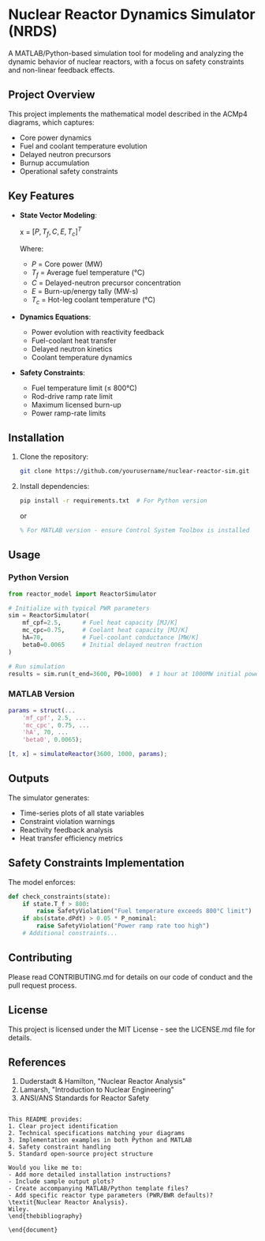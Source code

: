 
# Nuclear Reactor Dynamics Simulator (NRDS)

A MATLAB/Python-based simulation tool for modeling and analyzing the dynamic behavior of nuclear reactors, with a focus on safety constraints and non-linear feedback effects.

## Project Overview
This project implements the mathematical model described in the ACMp4 diagrams, which captures:
- Core power dynamics
- Fuel and coolant temperature evolution
- Delayed neutron precursors
- Burnup accumulation
- Operational safety constraints

## Key Features
- **State Vector Modeling**: 
  
  x = $[P, T_f, C, E, T_c]^T$

  Where:
  - $P$ = Core power (MW)
  - $T_f$ = Average fuel temperature (°C)
  - $C$ = Delayed-neutron precursor concentration
  - $E$ = Burn-up/energy tally (MW-s)
  - $T_c$ = Hot-leg coolant temperature (°C)

- **Dynamics Equations**:
  - Power evolution with reactivity feedback
  - Fuel-coolant heat transfer
  - Delayed neutron kinetics
  - Coolant temperature dynamics

- **Safety Constraints**:
  - Fuel temperature limit (≤ 800°C)
  - Rod-drive ramp rate limit
  - Maximum licensed burn-up
  - Power ramp-rate limits

## Installation
1. Clone the repository:
   ```bash
   git clone https://github.com/yourusername/nuclear-reactor-sim.git
   ```
2. Install dependencies:
   ```bash
   pip install -r requirements.txt  # For Python version
   ```
   or
   ```matlab
   % For MATLAB version - ensure Control System Toolbox is installed
   ```

## Usage
### Python Version
```python
from reactor_model import ReactorSimulator

# Initialize with typical PWR parameters
sim = ReactorSimulator(
    mf_cpf=2.5,      # Fuel heat capacity [MJ/K]
    mc_cpc=0.75,     # Coolant heat capacity [MJ/K]
    hA=70,           # Fuel-coolant conductance [MW/K]
    beta0=0.0065     # Initial delayed neutron fraction
)

# Run simulation
results = sim.run(t_end=3600, P0=1000)  # 1 hour at 1000MW initial power
```

### MATLAB Version
```matlab
params = struct(...
    'mf_cpf', 2.5, ...
    'mc_cpc', 0.75, ...
    'hA', 70, ...
    'beta0', 0.0065);

[t, x] = simulateReactor(3600, 1000, params);
```

## Outputs
The simulator generates:
- Time-series plots of all state variables
- Constraint violation warnings
- Reactivity feedback analysis
- Heat transfer efficiency metrics

## Safety Constraints Implementation
The model enforces:
```python
def check_constraints(state):
    if state.T_f > 800:
        raise SafetyViolation("Fuel temperature exceeds 800°C limit")
    if abs(state.dPdt) > 0.05 * P_nominal:
        raise SafetyViolation("Power ramp rate too high")
    # Additional constraints...
```

## Contributing
Please read CONTRIBUTING.md for details on our code of conduct and the pull request process.

## License
This project is licensed under the MIT License - see the LICENSE.md file for details.

## References
1. Duderstadt & Hamilton, "Nuclear Reactor Analysis"
2. Lamarsh, "Introduction to Nuclear Engineering"
3. ANSI/ANS Standards for Reactor Safety
```

This README provides:
1. Clear project identification
2. Technical specifications matching your diagrams
3. Implementation examples in both Python and MATLAB
4. Safety constraint handling
5. Standard open-source project structure

Would you like me to:
- Add more detailed installation instructions?
- Include sample output plots?
- Create accompanying MATLAB/Python template files?
- Add specific reactor type parameters (PWR/BWR defaults)? 
\textit{Nuclear Reactor Analysis}. 
Wiley.
\end{thebibliography}

\end{document}
